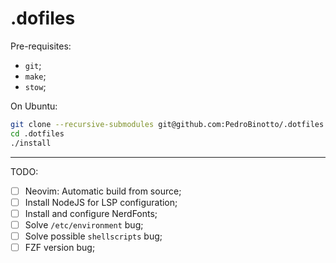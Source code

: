 # .dofiles

Pre-requisites:
- `git`;
- `make`;
- `stow`;

On Ubuntu:

```bash
git clone --recursive-submodules git@github.com:PedroBinotto/.dotfiles.git
cd .dotfiles
./install
```

---

TODO:
- [ ] Neovim: Automatic build from source;
- [ ] Install NodeJS for LSP configuration;
- [ ] Install and configure NerdFonts;
- [ ] Solve `/etc/environment` bug;
- [ ] Solve possible `shellscripts` bug;
- [ ] FZF version bug;
